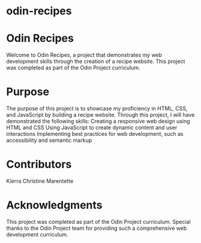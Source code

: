 # odin-recipes
<h1>Odin Recipes</h1>
<p>Welcome to Odin Recipes, a project that demonstrates my web development skills through the creation of a recipe website. This project was completed as part of the Odin Project curriculum.</p>
<h1>Purpose</h1>
<p>The purpose of this project is to showcase my proficiency in HTML, CSS, and JavaScript by building a recipe website. Through this project, I will have demonstrated the following skills:
Creating a responsive web design using HTML and CSS
Using JavaScript to create dynamic content and user interactions
Implementing best practices for web development, such as accessibility and semantic markup</p>
<h1>Contributors</h1>
<p>Kierra Christine Marentette</p>
<h1>Acknowledgments</h1>
<p>This project was completed as part of the Odin Project curriculum. Special thanks to the Odin Project team for providing such a comprehensive web development curriculum.<p>
